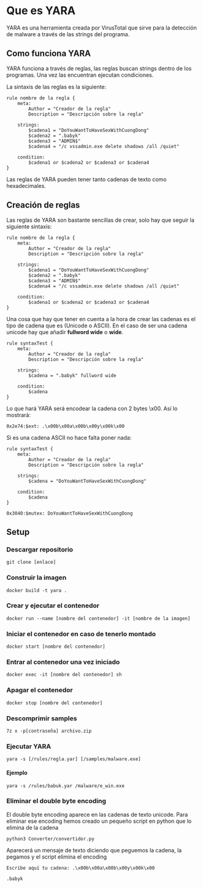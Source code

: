 # Que es YARA

YARA es una herramienta creada por VirusTotal que sirve para la detección de malware a través de las strings del programa.

## Como funciona YARA

YARA funciona a través de reglas, las reglas buscan strings dentro de los programas. Una vez las encuentran ejecutan condiciones.

La sintaxis de las reglas es la siguiente:

```
rule nombre de la regla {
    meta:
        Author = "Creador de la regla"
        Description = "Descripción sobre la regla" 

    strings:
        $cadena1 = "DoYouWantToHaveSexWithCuongDong" 
        $cadena2 = ".babyk" 
        $cadena3 = "ADMIN$" 
        $cadena4 = "/c vssadmin.exe delete shadows /all /quiet"

    condition:
        $cadena1 or $cadena2 or $cadena3 or $cadena4
}
```

Las reglas de YARA pueden tener tanto cadenas de texto como hexadecimales.

## Creación de reglas

Las reglas de YARA son bastante sencillas de crear, solo hay que seguir la siguiente sintaxis:

```
rule nombre de la regla {
    meta:
        Author = "Creador de la regla"
        Description = "Descripción sobre la regla" 

    strings:
        $cadena1 = "DoYouWantToHaveSexWithCuongDong" 
        $cadena2 = ".babyk" 
        $cadena3 = "ADMIN$" 
        $cadena4 = "/c vssadmin.exe delete shadows /all /quiet" 

    condition:
        $cadena1 or $cadena2 or $cadena3 or $cadena4
}
```

Una cosa que hay que tener en cuenta a la hora de crear las cadenas es el tipo de cadena que es (Unicode o ASCII). En el caso de ser una cadena unicode hay que añadir **fullword wide** o **wide**.

```
rule syntaxTest {
    meta:
        Author = "Creador de la regla"
        Description = "Descripción sobre la regla" 

    strings: 
        $cadena = ".babyk" fullword wide

    condition:
        $cadena
}
```

Lo que hará YARA será encodear la cadena con 2 bytes \x00. Así lo mostrará:

`0x2e74:$ext: .\x00b\x00a\x00b\x00y\x00k\x00`

Si es una cadena ASCII no hace falta poner nada:

```
rule syntaxTest {
    meta:
        Author = "Creador de la regla"
        Description = "Descripción sobre la regla" 

    strings: 
        $cadena = "DoYouWantToHaveSexWithCuongDong"

    condition:
        $cadena
}
```

`0x3040:$mutex: DoYouWantToHaveSexWithCuongDong`

## Setup

### Descargar repositorio

`git clone [enlace]`

### Construir la imagen

`docker build -t yara .`

### Crear y ejecutar el contenedor

`docker run --name [nombre del contenedor] -it [nombre de la imagen]`

### Iniciar el contenedor en caso de tenerlo montado

`docker start [nombre del contenedor]`

### Entrar al contenedor una vez iniciado

`docker exec -it [nombre del contenedor] sh`

### Apagar el contenedor

`docker stop [nombre del contenedor]`

### Descomprimir samples

`7z x -p[contraseña] archivo.zip`

### Ejecutar YARA

`yara -s [/rules/regla.yar] [/samples/malware.exe]`

#### Ejemplo

`yara -s /rules/babuk.yar /malware/e_win.exe`

### Eliminar el double byte encoding

El double byte encoding aparece en las cadenas de texto unicode. Para eliminar ese encoding hemos creado un pequeño script en python que lo elimina de la cadena

`python3 Converter/convertidor.py`

Aparecerá un mensaje de texto diciendo que peguemos la cadena, la pegamos y el script elimina el encoding

`Escribe aquí tu cadena: .\x00b\x00a\x00b\x00y\x00k\x00`

`.babyk`
